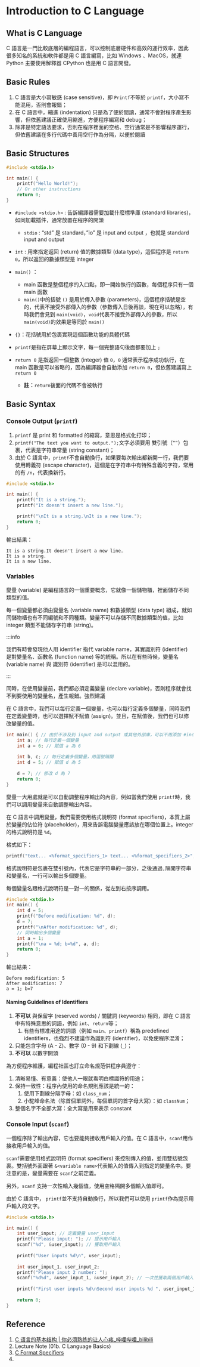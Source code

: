 

# Introduction to C Language



## What is C Language

C 語言是一門比較底層的編程語言，可以控制底層硬件和高效的運行效率，因此很多知名的系統和軟件都是用 C 語言編寫，比如 Windows 、MacOS，就連 Python 主要使用解釋器 CPython 也是用 C 語言開發。

## Basic Rules

1. C 語言是大小寫敏感 (case sensitive)，即 `Printf`不等於 `printf`，大小寫不能混用，否則會報錯；
2. 在 C 語言中，縮進 (indentation) 只是為了便於閱讀，通常不會對程序產生影響，但依舊建議正確使用縮進，方便程序編寫和 debug；
3. 除非是特定語法要求，否則在程序裡面的空格、空行通常是不影響程序運行，但依舊建議在多行代碼中善用空行作為分隔，以便於閱讀

## Basic Structures

```c
#include <stdio.h> 

int main() { 
    printf("Hello World!");
    // Or other instructions
    return 0;
}
```

- `#include <stdio.h>` : 告訴編譯器需要加載什麼標準庫 (standard libraries)，如同加載插件，通常放置在程序的開頭
  - `stdio` : “std” 是 standard，”io” 是 input and output ，也就是 standard input and output

- `int` : 用來指定返回 (return) 值的數據類型 (data type)，這個程序是 `return 0`，所以返回的數據類型是 integer 
- `main()` ：
  - main 函數是整個程序的入口點，即一開始執行的函數，每個程序只有一個 main 函數
  - `main()`中的括號 `()` 是用於傳入參數 (parameters)，這個程序括號是空的，代表不接受外部傳入的參數（參數傳入日後再談，現在可以忽略），有時我們會見到 `main(void)`，`void`代表不接受外部傳入的參數，所以 `main(void)`的效果是等同於 `main()`
- `{}`：花括號用於包裹實現這個函數功能的具體代碼
- `printf`是指在屏幕上顯示文字，每一個完整語句後面都要加上 `;`
- `return 0` 是指返回一個整數 (integer) 值 `0`，`0` 通常表示程序成功執行，在 main 函數是可以省略的，因為編譯器會自動添加 `return 0`，但依舊建議寫上 `return 0`
  - **註：**`return`後面的代碼不會被執行

## Basic Syntax

### Console Output (`printf`)

1. `printf` 是 print 和 formatted 的縮寫，意思是格式化打印；
2. `printf("The text you want to output.");`文字必須要用 雙引號（`“”`）包裹，代表是字符串常量 (string constant)；
3. 由於 C 語言中，`printf`不會自動換行，如果要每次輸出都新開一行，我們要使用轉義符 (escape character)，這個是在字符串中有特殊含義的字符，常用的有 `/n`，代表換新行。

```c
#include <stdio.h>

int main() {
    printf("It is a string.");
    printf("It doesn't insert a new line.");

    printf("\nIt is a string.\nIt is a new line.");
    return 0;
}
```

輸出結果：

```
It is a string.It doesn't insert a new line.
It is a string.
It is a new line.
```

### Variables

變量 (variable) 是編程語言的一個重要概念，它就像一個儲物櫃，裡面儲存不同類型的值。

每一個變量都必須由變量名 (variable name) 和數據類型 (data type) 組成，就如同儲物櫃也有不同編號和不同種類。變量不可以存儲不同數據類型的值，比如 integer 類型不能儲存字符串 (string)。

:::info

我們有時會發現他人用 identifier 指代 variable name，其實識別符 (identifier) 是對變量名、函數名 (function name) 等的統稱。所以在有些時候，變量名 (variable name) 與 識別符 (identifier) 是可以混用的。

:::

同時，在使用變量前，我們都必須定義變量 (declare variable)，否則程序就會找不到要使用的變量名，產生報錯。強烈建議

在 C 語言中，我們可以每行定義一個變量，也可以每行定義多個變量，同時我們在定義變量時，也可以選擇賦不賦值 (assign)。並且，在賦值後，我們也可以修改變量的值。

```c
int main() { // 由於不涉及到 input and output 或其他外部庫，可以不用添加 #include <stdio.h>
    int a; // 每行定義一個變量
    int a = 6; // 賦值 a 為 6
    
    int b, c; // 每行定義多個變量，用逗號隔開
    int d = 5; // 賦值 d 為 5
    
    d = 7; // 修改 d 為 7
    return 0;
}
```

變量一大用處就是可以自動調整程序輸出的內容，例如當我們使用 `printf`時，我們可以調用變量來自動調整輸出內容。

在 C 語言中調用變量，我們需要使用格式說明符 (format specifiers)，本質上屬於變量的佔位符 (placeholder)，用來告訴電腦變量應該放在哪個位置上。integer 的格式說明符是 `%d`。

格式如下：

```c
printf("text... <%format_specifiers_1> text... <%format_specifiers_2>", variable_name_1, variable_name_2);
```

格式說明符是包裹在雙引號內，代表它是字符串的一部分，之後通過`,`隔開字符串和變量名，一行可以輸出多個變量。

每個變量名跟格式說明符是一對一的關係，從左到右按序調用。

```c
#include <stdio.h>
int main() {
    int d = 5; 
    printf("Before modification: %d", d);
    d = 7;
    printf("\nAfter modification: %d", d);
    // 同時輸出多個變量
    int a = 1;
    printf("\na = %d; b=%d", a, d);
    return 0;
}
```

輸出結果：

```
Before modification: 5
After modification: 7
a = 1; b=7
```

#### Naming Guidelines of Identifiers

1. **不可以** 與保留字 (reserved words) / 關鍵詞 (keywords) 相同，即在 C 語言中有特殊意思的詞語，例如 `int`、`return`等；
   1. 有些有標准用途的詞語（例如 `main`、`printf`）稱為 predefined identifiers，也強烈不建議作為識別符 (identifier)，以免使程序混淆；
2. 只能包含字母 (A - Z)、數字 (0 - 9) 和下劃線 (`_`)；
3. **不可以** 以數字開頭

為方便程序維護，編程社區也訂立命名規范供程序員遵守：

1. 清晰易懂、有意義：使他人一眼就看明白標識符的用途；
2. 保持一致性：程序內使用的命名規則應該是統一的：
   1. 使用下劃線分隔字母：如 `class_num`；
   2. 小駝峰命名法（除首個單詞外，每個單詞的首字母大寫）：如 `classNum`；
3. 整個名字不全部大寫：全大寫是用來表示 constant

### Console Input (`scanf`)

一個程序除了輸出內容，它也要能夠接收用戶輸入的值。在 C 語言中，`scanf`用作接收用戶輸入的值。

`scanf`需要使用格式說明符 (format specifiers) 來控制傳入的值，並用雙括號包裹。雙括號外面跟著 `&<variable name>`代表輸入的值傳入到指定的變量名中。要注意的是，變量需要在 `scanf`之前定義。

另外，`scanf` 支持一次性輸入幾個值，使用空格隔開多個輸入值即可。

由於 C 語言中， `printf`並不支持自動換行，所以我們可以使用 `printf`作為提示用戶輸入的文字。

```c
#include <stdio.h>

int main() {
    int user_input; // 定義變量 user_input
    printf("Please input: "); // 提示用戶輸入
    scanf("%d", &user_input); // 獲取用戶輸入
    
    printf("User inputs %d\n", user_input);
    
    int user_input_1, user_input_2;
    printf("Please input 2 number: ");
    scanf("%d%d", &user_input_1, &user_input_2); // 一次性獲取兩個用戶輸入
    
    printf("First user inputs %d\nSecond user inputs %d ", user_input_1, user_input_2);
    
    return 0;
}
```

## Reference

1. [C 语言的基本结构 | 你必须熟练的让人心疼_哔哩哔哩_bilibili](https://www.bilibili.com/video/BV1L4z3YaENw?p=5)
2. Lecture Note (01b. C Language Basics)
3. [C Format Specifiers](“https://www.w3schools.com/c/c_variables_format.php”)
4. 

